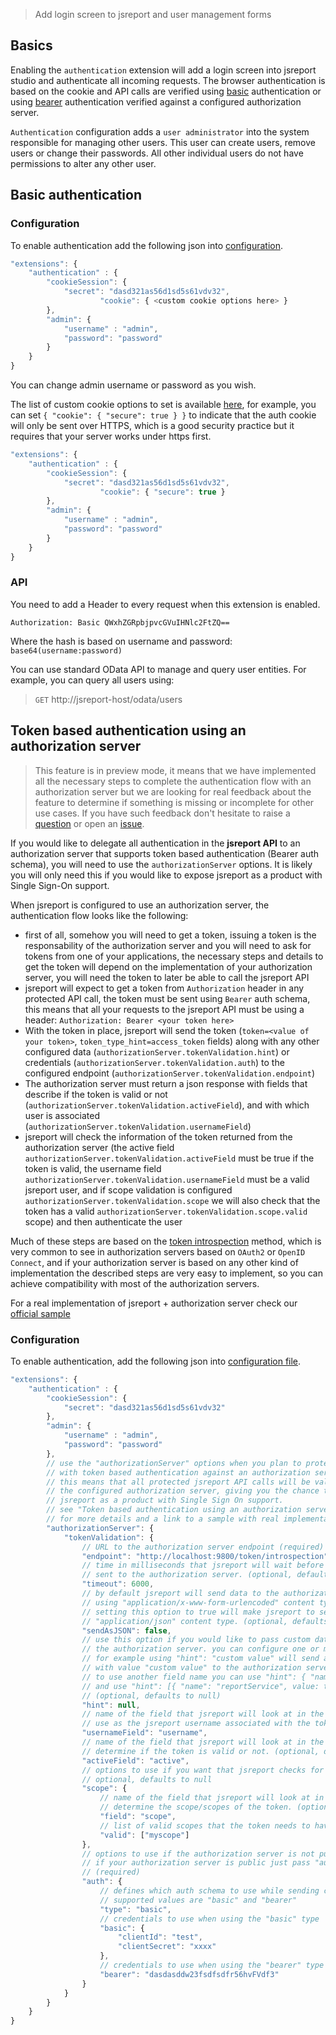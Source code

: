 > Add login screen to jsreport and user management forms

## Basics
Enabling the `authentication` extension will add a login screen into jsreport studio and authenticate all incoming requests. The browser authentication is based on the cookie and API calls are verified using [basic](https://en.wikipedia.org/wiki/Basic_access_authentication) authentication or using [bearer](https://tools.ietf.org/html/rfc6750) authentication verified against a configured authorization server.  

`Authentication` configuration adds a `user administrator` into the system responsible for managing other users. This user can create users, remove users or change their passwords. All other individual users do not have permissions to alter any other user.

## Basic authentication

### Configuration

To enable authentication add the following json into [configuration](/learn/configuration).

```js
"extensions": {
	"authentication" : {
	    "cookieSession": {
	        "secret": "dasd321as56d1sd5s61vdv32",
					"cookie": { <custom cookie options here> }       
	    },
	    "admin": {
	        "username" : "admin",
	        "password": "password"
	    }
	}
}
```

You can change admin username or password as you wish.

The list of custom cookie options to set is available [here](https://github.com/pillarjs/cookies#cookiesset-name--value---options--), for example, you can set `{ "cookie": { "secure": true } }` to indicate that the auth cookie will only be sent over HTTPS, which is a good security practice but it requires that your server works under https first.

```js
"extensions": {
	"authentication" : {
	    "cookieSession": {
	        "secret": "dasd321as56d1sd5s61vdv32",
					"cookie": { "secure": true }       
	    },
	    "admin": {
	        "username" : "admin",
	        "password": "password"
	    }
	}
}
```

### API
You need to add a Header to every request when this extension is enabled.

`Authorization: Basic QWxhZGRpbjpvcGVuIHNlc2FtZQ==`

Where the hash is based on username and password:
`base64(username:password)`

You can use standard OData API to manage and query user entities. For example, you can query all users using:

>`GET` http://jsreport-host/odata/users

## Token based authentication using an authorization server

> This feature is in preview mode, it means that we have implemented all the necessary steps to complete the authentication flow with an authorization server but we are looking for real feedback about the feature to determine if something is missing or incomplete for other use cases. If you have such feedback don't hesitate to raise a [question](https://forum.jsreport.net) or open an [issue](https://github.com/jsreport/jsreport/issues).

If you would like to delegate all authentication in the **jsreport API** to an authorization server that supports token based authentication (Bearer auth schema), you will need to use the `authorizationServer` options. It is likely you will only need this if you would like to expose jsreport as a product with Single Sign-On support.

When jsreport is configured to use an authorization server, the authentication flow looks like the following:

- first of all, somehow you will need to get a token, issuing a token is the responsability of the authorization server and you will need to ask for tokens from one of your applications, the necessary steps and details to get the token will depend on the implementation of your authorization server, you will need the token to later be able to call the jsreport API
- jsreport will expect to get a token from `Authorization` header in any protected API call, the token must be sent using `Bearer` auth schema, this means that all your requests to the jsreport API must be using a header: `Authorization: Bearer <your token here>`
- With the token in place, jsreport will send the token (`token=<value of your token>`, `token_type_hint=access_token` fields) along with any other configured data (`authorizationServer.tokenValidation.hint`) or credentials (`authorizationServer.tokenValidation.auth`) to the configured endpoint (`authorizationServer.tokenValidation.endpoint`)
- The authorization server must return a json response with fields that describe if the token is valid or not (`authorizationServer.tokenValidation.activeField`), and with which user is associated (`authorizationServer.tokenValidation.usernameField`)
- jsreport will check the information of the token returned from the authorization server (the active field `authorizationServer.tokenValidation.activeField` must be true if the token is valid, the username field `authorizationServer.tokenValidation.usernameField` must be a valid jsreport user, and if scope validation is configured `authorizationServer.tokenValidation.scope` we will also check that the token has a valid `authorizationServer.tokenValidation.scope.valid` scope) and then authenticate the user

Much of these steps are based on the [token introspection](https://tools.ietf.org/html/rfc7662#section-4) method, which is very common to see in authorization servers based on `OAuth2` or `OpenID Connect`, and if your authorization server is based on any other kind of implementation the described steps are very easy to implement, so you can achieve compatibility with most of the authorization servers.

For a real implementation of jsreport + authorization server check our [official sample](https://github.com/bjrmatos/jsreport-with-authorization-server-sample)

### Configuration

To enable authentication, add the following json into [configuration file](/learn/configuration).

```js
"extensions": {
	"authentication" : {
		"cookieSession": {
	        "secret": "dasd321as56d1sd5s61vdv32"        
		},
		"admin": {
			"username" : "admin",
			"password": "password"
		},
		// use the "authorizationServer" options when you plan to protect API calls
		// with token based authentication against an authorization server,
		// this means that all protected jsreport API calls will be validated with
		// the configured authorization server, giving you the chance to expose
		// jsreport as a product with Single Sign On support.
		// see "Token based authentication using an authorization server" section of this document
		// for more details and a link to a sample with real implementation.
		"authorizationServer": {
			"tokenValidation": {
				// URL to the authorization server endpoint (required)
				"endpoint": "http://localhost:9800/token/introspection",
				// time in milliseconds that jsreport will wait before closing the request
				// sent to the authorization server. (optional, defaults to 6000)
				"timeout": 6000,
				// by default jsreport will send data to the authorization server
				// using "application/x-www-form-urlencoded" content type,
				// setting this option to true will make jsreport to send the data using
				// "application/json" content type. (optional, defaults to false)
				"sendAsJSON": false,
				// use this option if you would like to pass custom data to
				// the authorization server. you can configure one or multiple values
				// for example using "hint": "custom value" will send a "hint" field
				// with value "custom value" to the authorization server,
				// to use another field name you can use "hint": { "name": "reportService", value: true } to send a "reportService" field
				// and use "hint": [{ "name": "reportService", value: true }, { "name": "anotherField", value: true }] to send multiple fields
				// (optional, defaults to null)
				"hint": null,
				// name of the field that jsreport will look at in the response from authorization server to
				// use as the jsreport username associated with the token. (optional, defaults to "username")
				"usernameField": "username",
				// name of the field that jsreport will look at in the response from authorization server to
				// determine if the token is valid or not. (optional, defaults to "active")
				"activeField": "active",
				// options to use if you want that jsreport checks for valid scopes in the token
				// optional, defaults to null
				"scope": {
					// name of the field that jsreport will look at in the response from authorization server to
					// determine the scope/scopes of the token. (optional, defaults to "scope")
					"field": "scope",
					// list of valid scopes that the token needs to have in order to be considered valid, the token must have at least one scope that match with some item in the list in order to be considered valid
					"valid": ["myscope"]
				},
				// options to use if the authorization server is not public and requires authentication,
				// if your authorization server is public just pass "auth": false
				// (required)
				"auth": {
					// defines which auth schema to use while sending credentials to the authorization server
					// supported values are "basic" and "bearer"
					"type": "basic",
					// credentials to use when using the "basic" type
					"basic": {
						"clientId": "test",
						"clientSecret": "xxxx"
					},
					// credentials to use when using the "bearer" type
					"bearer": "dasdasddw23fsdfsdfr56hvFVdf3"
				}
			}
		}
	}
}
```
